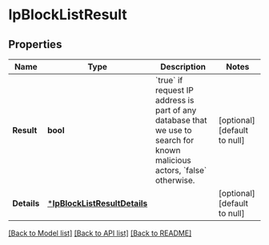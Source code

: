 # IpBlockListResult

## Properties
Name | Type | Description | Notes
------------ | ------------- | ------------- | -------------
**Result** | **bool** | &#x60;true&#x60; if request IP address is part of any database that we use to search for known malicious actors, &#x60;false&#x60; otherwise.  | [optional] [default to null]
**Details** | [***IpBlockListResultDetails**](IpBlockListResult_details.md) |  | [optional] [default to null]

[[Back to Model list]](../README.md#documentation-for-models) [[Back to API list]](../README.md#documentation-for-api-endpoints) [[Back to README]](../README.md)

